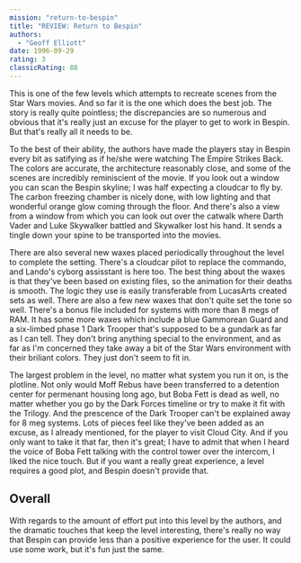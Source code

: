 ```yaml
---
mission: "return-to-bespin"
title: "REVIEW: Return to Bespin"
authors: 
  - "Geoff Elliott"
date: 1996-09-29
rating: 3
classicRating: 88
---
```


This is one of the few levels which attempts to recreate scenes from the Star Wars movies. And so far it is the one which does the best job. The story is really quite pointless; the discrepancies are so numerous and obvious that it's really just an excuse for the player to get to work in Bespin. But that's really all it needs to be.

To the best of their ability, the authors have made the players stay in Bespin every bit as satifying as if he/she were watching The Empire Strikes Back. The colors are accurate, the architecture reasonably close, and some of the scenes are incredibly reminiscient of the movie. If you look out a window you can scan the Bespin skyline; I was half expecting a cloudcar to fly by. The carbon freezing chamber is nicely done, with low lighting and that wonderful orange glow coming through the floor. And there's also a view from a window from which you can look out over the catwalk where Darth Vader and Luke Skywalker battled and Skywalker lost his hand. It sends a tingle down your spine to be transported into the movies.

There are also several new waxes placed periodically throughout the level to complete the setting. There's a cloudcar pilot to replace the commando, and Lando's cyborg assisstant is here too. The best thing about the waxes is that they've been based on existing files, so the animation for their deaths is smooth. The logic they use is easily transferable from LucasArts created sets as well. There are also a few new waxes that don't quite set the tone so well. There's a bonus file included for systems with more than 8 megs of RAM. It has some more waxes which include a blue Gammorean Guard and a six-limbed phase 1 Dark Trooper that's supposed to be a gundark as far as I can tell. They don't bring anything special to the environment, and as far as I'm concerned they take away a bit of the Star Wars environment with their briliant colors. They just don't seem to fit in.

The largest problem in the level, no matter what system you run it on, is the plotline. Not only would Moff Rebus have been transferred to a detention center for permenant housing long ago, but Boba Fett is dead as well, no matter whether you go by the Dark Forces timeline or try to make it fit with the Trilogy. And the prescence of the Dark Trooper can't be explained away for 8 meg systems. Lots of pieces feel like they've been added as an excuse, as I already mentioned, for the player to visit Cloud City. And if you only want to take it that far, then it's great; I have to admit that when I heard the voice of Boba Fett talking with the control tower over the intercom, I liked the nice touch. But if you want a really great experience, a level requires a good plot, and Bespin doesn't provide that.

## Overall

With regards to the amount of effort put into this level by the authors, and the dramatic touches that keep the level interesting, there's really no way that Bespin can provide less than a positive experience for the user. It could use some work, but it's fun just the same.